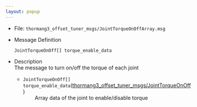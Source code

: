 ```yaml
---
layout: popup
---
```


- File: `thormang3_offset_tuner_msgs/JointTorqueOnOffArray.msg`

- Message Definition
    ```
    JointTorqueOnOff[] torque_enable_data
    ```

- Description  
The message to turn on/off the torque of each joint

    * `JointTorqueOnOff[] torque_enable_data`([thormang3_offset_tuner_msgs/JointTorqueOnOff])  
&emsp;&emsp; Array data of the joint to enable/disable torque

[thormang3_offset_tuner_msgs/JointTorqueOnOff]: /docs/en/platform/msgs/JointTorqueOnOff_msg/#jointtorqueonoff-msg
